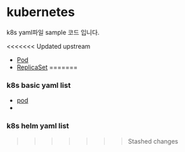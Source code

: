 # kubernetes 
k8s yaml파일 sample 코드 입니다.

<<<<<<< Updated upstream
- [Pod](./pod/)
- [ReplicaSet](./replicaset/)
=======
### k8s basic yaml list
- [pod](./pod/)
- 


### k8s helm yaml list
>>>>>>> Stashed changes
